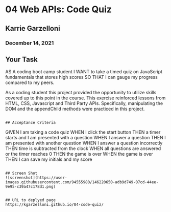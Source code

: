 # 04 Web APIs: Code Quiz
## Karrie Garzelloni
### December 14, 2021

## Your Task

AS A coding boot camp student
I WANT to take a timed quiz on JavaScript fundamentals that stores high scores
SO THAT I can gauge my progress compared to my peers.

As a coding student this project provided the opportunity to utilize skills covered up to this point in the course. This exercise reinforced lessons from HTML, CSS, Javascript and Third Party APIs. Specifically, manipulating the DOM and the appendChild methods were practiced in this project. 

```

## Acceptance Criteria

```
GIVEN I am taking a code quiz
WHEN I click the start button
THEN a timer starts and I am presented with a question
WHEN I answer a question
THEN I am presented with another question
WHEN I answer a question incorrectly
THEN time is subtracted from the clock
WHEN all questions are answered or the timer reaches 0
THEN the game is over
WHEN the game is over
THEN I can save my initials and my score
```

## Screen Shot
![screenshot](https://user-images.githubusercontent.com/94555980/146220650-adb9d749-07cd-44ee-9e95-c39a47c178d1.png)


## URL to deplyed page 
https://kgarzelloni.github.io/04-code-quiz/
